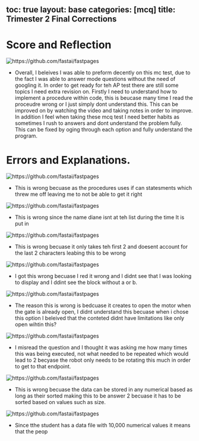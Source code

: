 toc: true
layout: base
categories: [mcq]
title: Trimester 2 Final Corrections 
---

# Score and Reflection

![]({{site.baseurl}}/images/scorez.png "https://github.com/fastai/fastpages")

- Overall, I beleives I was able to preform decently on this mc test, due to the fact I was able to answer mode questions without the need of googling it. In order to get ready for teh AP test there are still some topics I need extra revision on. Firstly I need to understand how to implement a procedure within code,  this is beucase many time I read the proceudre wrong or I just simply dont understand this. This can be improved on by watching the video and taking notes in order to improve. In addition I feel when taking these mcq test I need better habits as sometimes I rush to answers and dont understand the problem fully. This can be fixed by oging through each option and fully understand the program. 


# Errors and Explanations.

![]({{site.baseurl}}/images/faz.png "https://github.com/fastai/fastpages")

- This is wrong becuase as the procedures uses if can statesments which threw me off leaving me to not be able to get it right


![]({{site.baseurl}}/images/quic.png "https://github.com/fastai/fastpages")
- This is wrong since the name diane isnt at teh list during the time It is put in 

![]({{site.baseurl}}/images/iii.png "https://github.com/fastai/fastpages")
- This is wrong becuase it only takes teh first 2 and doesent account for the last 2 characters leabing this to be wrong

![]({{site.baseurl}}/images/okidoki.png "https://github.com/fastai/fastpages")
- I got this wrong becuase I red it wrong and I didnt see that I was looking to display and I ddint see the block without a or b.

![]({{site.baseurl}}/images/okidoki.png "https://github.com/fastai/fastpages")
- The reason this is wrong is bedcuase it creates to open the motor when the gate is already open, I didnt understand this becuase when i chose this option I beleived that the conteted didnt have limitations like only open wihtin this?

![]({{site.baseurl}}/images/helper.png "https://github.com/fastai/fastpages")
- I misread the question and I thought it was asking me how many times this was being executed, not what needed to be repeated which would lead to 2 becyase the robot only needs to be rotating this much in order to get to that endpoint. 

![]({{site.baseurl}}/images/olo.png "https://github.com/fastai/fastpages")
- This is wrong becuase the data can be stored in any numerical based as long as their sorted making this to be answer 2 becuase it has to be sorted based on values such as size.

![]({{site.baseurl}}/images/anotherfix.png "https://github.com/fastai/fastpages")
- Since tthe student has a data file with 10,000 numerical values it means that the peop



